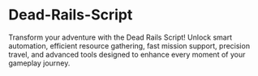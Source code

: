 # Dead-Rails-Script
Transform your adventure with the Dead Rails Script! Unlock smart automation, efficient resource gathering, fast mission support, precision travel, and advanced tools designed to enhance every moment of your gameplay journey.
